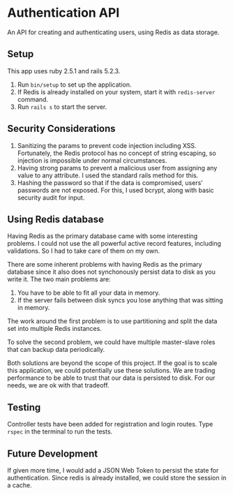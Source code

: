 # Authentication API

An API for creating and authenticating users, using Redis as data storage.

## Setup

This app uses ruby 2.5.1 and rails 5.2.3.

1. Run `bin/setup` to set up the application.
2. If Redis is already installed on your system, start it with `redis-server` command.
3. Run `rails s` to start the server.

## Security Considerations

1. Sanitizing the params to prevent code injection including XSS. Fortunately, the Redis protocol has no concept of string escaping, so injection is impossible under normal circumstances.
2. Having strong params to prevent a malicious user from assigning any value to any attribute. I used the standard rails method for this.
3. Hashing the password so that if the data is compromised, users' passwords are not exposed. For this, I used bcrypt, along with basic security audit for input.

## Using Redis database

Having Redis as the primary database came with some interesting problems. I could not use the all powerful active record features, including validations. So I had to take care of them on my own.

There are some inherent problems with having Redis as the primary database since it also does not synchonously persist data to disk as you write it. The two main problems are:
1. You have to be able to fit all your data in memory.
2. If the server fails between disk syncs you lose anything that was sitting in memory.

The work around the first problem is to use partitioning and split the data set into multiple Redis instances.

To solve the second problem, we could have multiple master-slave roles that can backup data periodically.

Both solutions are beyond the scope of this project. If the goal is to scale this application, we could potentially use these solutions. We are trading performance to be able to trust that our data is persisted to disk. For our needs, we are ok with that tradeoff.

## Testing

Controller tests have been added for registration and login routes. Type `rspec` in the terminal to run the tests.

## Future Development

If given more time, I would add a JSON Web Token to persist the state for authentication. Since redis is already installed, we could store the session in a cache.

